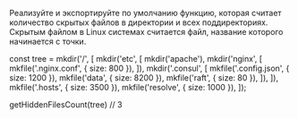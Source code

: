 Реализуйте и экспортируйте по умолчанию функцию,
которая считает количество скрытых файлов в директории и всех поддиректориях.
Скрытым файлом в Linux системах считается файл, название которого начинается с точки.

const tree = mkdir('/', [
  mkdir('etc', [
    mkdir('apache'),
    mkdir('nginx', [
      mkfile('.nginx.conf', { size: 800 }),
    ]),
    mkdir('.consul', [
      mkfile('.config.json', { size: 1200 }),
      mkfile('data', { size: 8200 }),
      mkfile('raft', { size: 80 }),
    ]),
  ]),
  mkfile('.hosts', { size: 3500 }),
  mkfile('resolve', { size: 1000 }),
]);

getHiddenFilesCount(tree) // 3